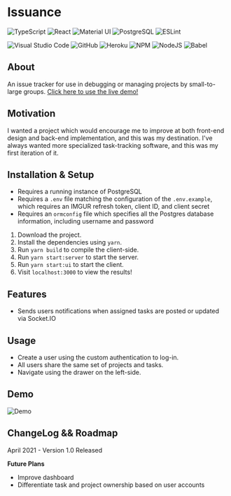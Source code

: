 # Issuance

![TypeScript](https://img.shields.io/badge/typescript-%23007ACC.svg?style=for-the-badge&logo=typescript&logoColor=white)
![React](https://img.shields.io/badge/react-%2320232a.svg?style=for-the-badge&logo=react&logoColor=%2361DAFB)
![Material UI](https://img.shields.io/badge/materialui-%230081CB.svg?style=for-the-badge&logo=material-ui&logoColor=white)
![PostgreSQL](https://img.shields.io/badge/postgres-%23316192.svg?style=for-the-badge&logo=postgresql&logoColor=white)
![ESLint](https://img.shields.io/badge/ESLint-4B3263?style=for-the-badge&logo=eslint&logoColor=white)

![Visual Studio Code](https://img.shields.io/badge/Visual%20Studio%20Code-0078d7.svg?style=for-the-badge&logo=visual-studio-code&logoColor=white)
![GitHub](https://img.shields.io/badge/github-%23121011.svg?style=for-the-badge&logo=github&logoColor=white)
![Heroku](https://img.shields.io/badge/heroku-%23430098.svg?style=for-the-badge&logo=heroku&logoColor=white)
![NPM](https://img.shields.io/badge/NPM-%23000000.svg?style=for-the-badge&logo=npm&logoColor=white)
![NodeJS](https://img.shields.io/badge/node.js-6DA55F?style=for-the-badge&logo=node.js&logoColor=white)
![Babel](https://img.shields.io/badge/Babel-F9DC3e?style=for-the-badge&logo=babel&logoColor=black)

## About
An issue tracker for use in debugging or managing projects by small-to-large groups. [Click here to use the live demo!](https://adb-issuance.herokuapp.com/)

## Motivation

I wanted a project which would encourage me to improve at both front-end design and back-end implementation, and this was my destination. I've always wanted more specialized task-tracking software, and this was my first iteration of it.

## Installation & Setup

* Requires a running instance of PostgreSQL
* Requires a `.env` file matching the configuration of the `.env.example`, which requires an IMGUR refresh token, client ID, and client secret
* Requires an `ormconfig` file which specifies all the Postgres database information, including username and password

1. Download the project.
2. Install the dependencies using `yarn`.
3. Run `yarn build` to compile the client-side.
4. Run `yarn start:server` to start the server.
5. Run `yarn start:ui` to start the client.
6. Visit `localhost:3000` to view the results!

## Features

* Sends users notifications when assigned tasks are posted or updated via Socket.IO

## Usage

* Create a user using the custom authentication to log-in.
* All users share the same set of projects and tasks.
* Navigate using the drawer on the left-side.

## Demo

![Demo](https://user-images.githubusercontent.com/42557448/135191878-46292bbf-ace6-4e81-90cd-eff4ff5f5a54.gif)

## ChangeLog && Roadmap

April 2021 - Version 1.0 Released

**Future Plans**
* Improve dashboard
* Differentiate task and project ownership based on user accounts

